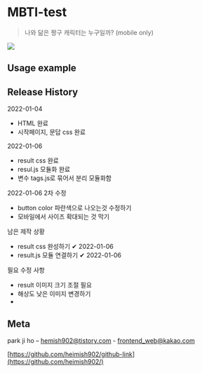 # MBTI-test

> 나와 닮은 짱구 캐릭터는 누구일까? (mobile only)

<!-- <img src="https://img.shields.io/badge/-HTML5-E34F26?style=flat&logo=HTML5" />
<img src="https://img.shields.io/badge/-CSS3-1572B6?style=flat&logo=CSS3" />
<img src="https://img.shields.io/badge/-jQuery-0769AD?style=flat&logo=jQuery" /> -->

![](header.png)

## Usage example

## Release History

2022-01-04
- HTML 완료
- 시작페이지, 문답 css 완료 

2022-01-06
- result css 완료 
- resul.js 모듈화 완료 
- 변수 tags.js로 묶어서 분리 모듈화함

2022-01-06 2차 수정 
- button color 파란색으로 나오는것 수정하기
- 모바일에서 사이즈 확대되는 것 막기

남은 제작 상황
- result css 완성하기 ✔ 2022-01-06
- result.js 모듈 연결하기 ✔ 2022-01-06

필요 수정 사항 
- result 이미지 크기 조절 필요 
- 해상도 낮은 이미지 변경하기 
- 
## Meta

park ji ho – [hemish902@tistory.com](https://heimish902@tistory.com) - frontend_web@kakao.com

[https://github.com/heimish902/github-link](https://github.com/heimish902/)
